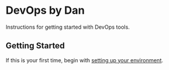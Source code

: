 # DevOps by Dan

Instructions for getting started with DevOps tools.

## Getting Started

If this is your first time, begin with [setting up your environment](https://github.com/danjferguson/devopsbydan/blob/master/how-to/setup-win-devops.md).